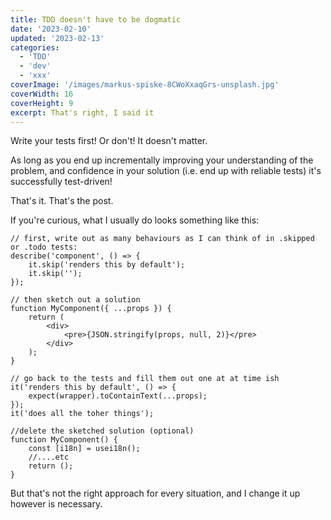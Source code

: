 ```yaml
---
title: TDD doesn't have to be dogmatic
date: '2023-02-10'
updated: '2023-02-13'
categories:
  - 'TDD'
  - 'dev'
  - 'xxx'
coverImage: '/images/markus-spiske-8CWoXxaqGrs-unsplash.jpg'
coverWidth: 16
coverHeight: 9
excerpt: That's right, I said it
---
```


Write your tests first!
Or don't!
It doesn't matter.

As long as you end up incrementally improving your understanding of the problem, and confidence in your solution (i.e. end up with reliable tests) it's successfully test-driven!

That's it.
That's the post.

If you're curious, what I usually do looks something like this:

```tsx
// first, write out as many behaviours as I can think of in .skipped or .todo tests:
describe('component', () => {
	it.skip('renders this by default');
	it.skip('');
});

// then sketch out a solution
function MyComponent({ ...props }) {
	return (
		<div>
			<pre>{JSON.stringify(props, null, 2)}</pre>
		</div>
	);
}

// go back to the tests and fill them out one at at time ish
it('renders this by default', () => {
	expect(wrapper).toContainText(...props);
});
it('does all the toher things');

//delete the sketched solution (optional)
function MyComponent() {
	const [i18n] = usei18n();
	//....etc
	return ();
}
```

But that's not the right approach for every situation, and I change it up however is necessary.
